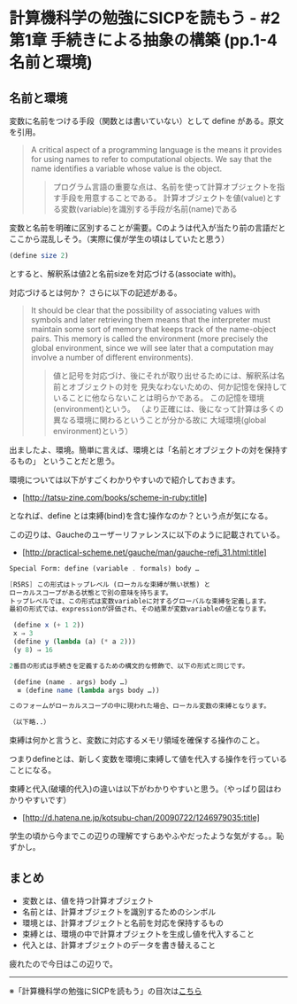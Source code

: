 計算機科学の勉強にSICPを読もう - #2 第1章 手続きによる抽象の構築 (pp.1-4 名前と環境)
================================

名前と環境
--------------------------------

変数に名前をつける手段（関数とは書いていない）として define がある。原文を引用。
>A critical aspect of a programming language is the means it provides for
using names to refer to computational objects. We say that the name identifies
a variable whose value is the object.
>>プログラム言語の重要な点は、名前を使って計算オブジェクトを指す手段を用意することである。
計算オブジェクトを値(value)とする変数(variable)を識別する手段が名前(name)である

変数と名前を明確に区別することが需要。Cのようは代入が当たり前の言語だとここから混乱しそう。（実際に僕が学生の頃はしていたと思う）

```scheme
(define size 2)
```
とすると、解釈系は値2と名前sizeを対応づける(associate with)。

対応づけるとは何か？ さらに以下の記述がある。
>It should be clear that the possibility of associating values with symbols
and later retrieving them means that the interpreter must maintain some sort
of memory that keeps track of the name-object pairs. This memory is called
the environment (more precisely the global environment, since we will see later
that a computation may involve a number of different environments).
>>値と記号を対応づけ、後にそれが取り出せるためには、解釈系は名前とオブジェクトの対を
見失なわないための、何か記憶を保持していることに他ならないことは明らかである。
この記憶を環境(environment)という。
（より正確には、後になって計算は多くの異なる環境に関わるということが分かる故に
大域環境(global environment)という）

出ましたよ、環境。簡単に言えば、環境とは「名前とオブジェクトの対を保持するもの」
ということだと思う。

環境については以下がすごくわかりやすいので紹介しておきます。

* [http://tatsu-zine.com/books/scheme-in-ruby:title]


となれば、define とは束縛(bind)を含む操作なのか？という点が気になる。

この辺りは、Gaucheのユーザーリファレンスに以下のように記載されている。

* [http://practical-scheme.net/gauche/man/gauche-refj_31.html:title]

```scheme
Special Form: define (variable . formals) body …

[R5RS] この形式はトップレベル (ローカルな束縛が無い状態) と
ローカルスコープがある状態とで別の意味を持ちます。
トップレベルでは、この形式は変数variableに対するグローバルな束縛を定義します。
最初の形式では、expressionが評価され、その結果が変数variableの値となります。

 (define x (+ 1 2))
 x ⇒ 3
 (define y (lambda (a) (* a 2)))
 (y 8) ⇒ 16

2番目の形式は手続きを定義するための構文的な修飾で、以下の形式と同じです。

 (define (name . args) body …)
  ≡ (define name (lambda args body …))

このフォームがローカルスコープの中に現われた場合、ローカル変数の束縛となります。

（以下略..）
```

束縛は何かと言うと、変数に対応するメモリ領域を確保する操作のこと。

つまりdefineとは、新しく変数を環境に束縛して値を代入する操作を行っていることになる。

束縛と代入(破壊的代入)の違いは以下がわかりやすいと思う。（やっぱり図はわかりやすいです）

* [http://d.hatena.ne.jp/kotsubu-chan/20090722/1246979035:title]

学生の頃から今までこの辺りの理解ですらあやふやだったような気がする。。恥ずかし。


まとめ
--------------------------------

* 変数とは、値を持つ計算オブジェクト
* 名前とは、計算オブジェクトを識別するためのシンボル
* 環境とは、計算オブジェクトと名前を対応を保持するもの
* 束縛とは、環境の中で計算オブジェクトを生成し値を代入すること
* 代入とは、計算オブジェクトのデータを書き替えること

疲れたので今日はこの辺りで。


--------------------------------

※「計算機科学の勉強にSICPを読もう」の目次は[こちら](http://uents.hatenablog.com/entry/2014/05/25/000000)
